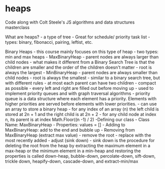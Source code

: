 # heaps
Code along with Colt Steele's JS algorithms and data structures masterclass

What are heaps?
    - a type of tree
    - Great for schedule/ priority task list
    - types: binary, fibonacci, pairing, leftist, etc. 

Binary Heaps
    - this course mainly focuses on this type of heap
	- two types: min and max heaps
		- MaxBinaryHeap
			- parent nodes are always larger than child nodes
			- what makes it different from a Binary Search Tree is that the children are smaller and the order of the children doesn't matter
			- root is always the largest
		- MinBinaryHeap
			- parent nodes are always smaller than child nodes
			- root is always the smallest
	- similar to a binary search tree, but with different rules
	- at most each parent can have two children 
	- compact as possible 
		- every left and right are filled out before moving up
	- used to implement priority queues and with graph traversal algorithms
		- priority queue is a data structure where each element has a priority. Elements with higher priorities are served before elements with lower priorities.
	- can use an array to store a binary heap
	- for any index of an array (n) the left child is stored at 2n + 1 and the right child is at 2n + 2
	- for any child node at index n, its parent is at index Math.Floor((n -1) / 2)
	-Defining our class
		- Class Name: MaxBinaryHeap
		- Properties: values = []
	- Adding to MaxBinaryHeap: add to the end and bubble up
	- Removing from MaxBinaryHeap (extract max value)
		- remove the root
		- replace with the most recently added
		- adjust (sink down)
			- sink down is the procedure for deleting the root from the heap by extracting the maximum element in a max-heap or the minimum element in a min-heap and restoring the properties is called down-heap, bubble-down, percolate-down, sift-down, trickle down, heapify-down, cascade-down, and extract-min/max